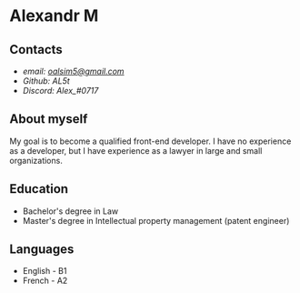 # Alexandr M
## Contacts
* *email: oalsim5@gmail.com*
* *Github: AL5t*
* *Discord: Alex_#0717*
## About myself
My goal is to become a qualified front-end developer. I have no experience as a developer, but I have experience as a lawyer in large and small organizations.
## Education
* Bachelor's degree in Law
* Master's degree in Intellectual property management (patent engineer)
## Languages
* English - B1
* French - A2
